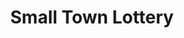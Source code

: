 ---
title: "Small Town Lottery"
url: /matanao/small-town-lottery-davao-cotabato-national-highway/
shop: lottery
---